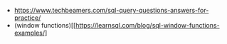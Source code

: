 * https://www.techbeamers.com/sql-query-questions-answers-for-practice/
* (window functions)[[https://learnsql.com/blog/sql-window-functions-examples/]
